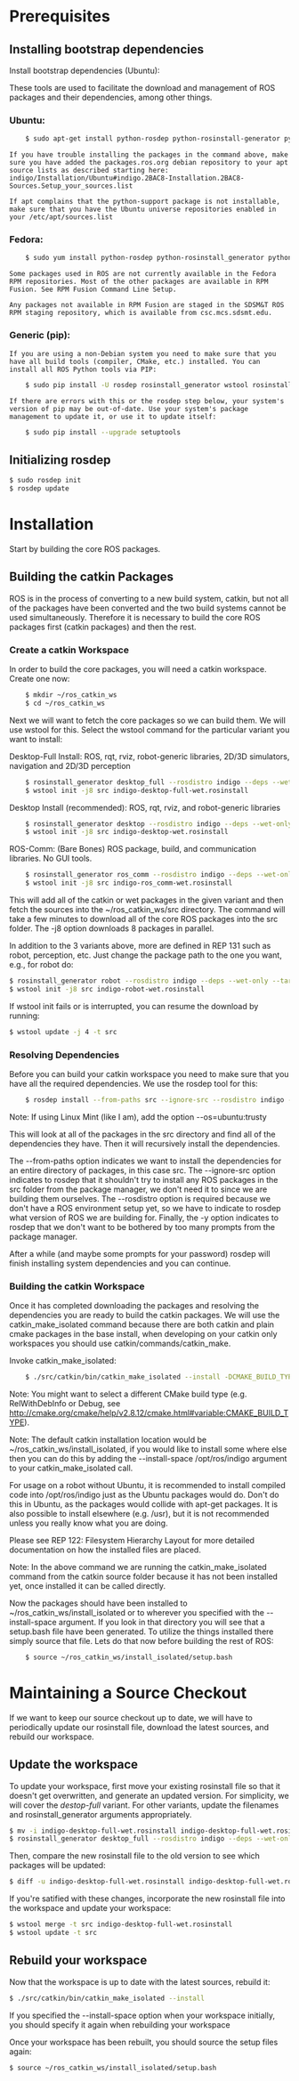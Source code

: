 # Prerequisites

## Installing bootstrap dependencies

Install bootstrap dependencies (Ubuntu):

These tools are used to facilitate the download and management of ROS packages and their dependencies, among other things.

### Ubuntu:

```bash
    $ sudo apt-get install python-rosdep python-rosinstall-generator python-wstool python-rosinstall build-essential
```
    If you have trouble installing the packages in the command above, make sure you have added the packages.ros.org debian repository to your apt source lists as described starting here: indigo/Installation/Ubuntu#indigo.2BAC8-Installation.2BAC8-Sources.Setup_your_sources.list

    If apt complains that the python-support package is not installable, make sure that you have the Ubuntu universe repositories enabled in your /etc/apt/sources.list

### Fedora:

```bash
    $ sudo yum install python-rosdep python-rosinstall_generator python-wstool python-rosinstall @buildsys-build
```

    Some packages used in ROS are not currently available in the Fedora RPM repositories. Most of the other packages are available in RPM Fusion. See RPM Fusion Command Line Setup.

    Any packages not available in RPM Fusion are staged in the SDSM&T ROS RPM staging repository, which is available from csc.mcs.sdsmt.edu.

### Generic (pip):

    If you are using a non-Debian system you need to make sure that you have all build tools (compiler, CMake, etc.) installed. You can install all ROS Python tools via PIP:

```bash
    $ sudo pip install -U rosdep rosinstall_generator wstool rosinstall
```

    If there are errors with this or the rosdep step below, your system's version of pip may be out-of-date. Use your system's package management to update it, or use it to update itself:

```bash
    $ sudo pip install --upgrade setuptools
```

## Initializing rosdep

```bash
$ sudo rosdep init
$ rosdep update
```

# Installation

Start by building the core ROS packages.

## Building the catkin Packages

ROS is in the process of converting to a new build system, catkin, but not all of the packages have been converted and the two build systems cannot be used simultaneously. Therefore it is necessary to build the core ROS packages first (catkin packages) and then the rest.

### Create a catkin Workspace

In order to build the core packages, you will need a catkin workspace. Create one now:

```bash
    $ mkdir ~/ros_catkin_ws
    $ cd ~/ros_catkin_ws
```

Next we will want to fetch the core packages so we can build them. We will use wstool for this. Select the wstool command for the particular variant you want to install:

Desktop-Full Install: ROS, rqt, rviz, robot-generic libraries, 2D/3D simulators, navigation and 2D/3D perception

```bash
    $ rosinstall_generator desktop_full --rosdistro indigo --deps --wet-only --tar > indigo-desktop-full-wet.rosinstall
    $ wstool init -j8 src indigo-desktop-full-wet.rosinstall
```

Desktop Install (recommended): ROS, rqt, rviz, and robot-generic libraries

```bash
    $ rosinstall_generator desktop --rosdistro indigo --deps --wet-only --tar > indigo-desktop-wet.rosinstall
    $ wstool init -j8 src indigo-desktop-wet.rosinstall
```

ROS-Comm: (Bare Bones) ROS package, build, and communication libraries. No GUI tools.

```bash
    $ rosinstall_generator ros_comm --rosdistro indigo --deps --wet-only --tar > indigo-ros_comm-wet.rosinstall
    $ wstool init -j8 src indigo-ros_comm-wet.rosinstall
```

This will add all of the catkin or wet packages in the given variant and then fetch the sources into the ~/ros_catkin_ws/src directory. The command will take a few minutes to download all of the core ROS packages into the src folder. The -j8 option downloads 8 packages in parallel.

In addition to the 3 variants above, more are defined in REP 131 such as robot, perception, etc. Just change the package path to the one you want, e.g., for robot do:

```bash
$ rosinstall_generator robot --rosdistro indigo --deps --wet-only --tar > indigo-robot-wet.rosinstall
$ wstool init -j8 src indigo-robot-wet.rosinstall
```

If wstool init fails or is interrupted, you can resume the download by running:

```bash
$ wstool update -j 4 -t src
```

### Resolving Dependencies

Before you can build your catkin workspace you need to make sure that you have all the required dependencies. We use the rosdep tool for this:

```bash
    $ rosdep install --from-paths src --ignore-src --rosdistro indigo -y
```

Note: If using Linux Mint (like I am), add the option --os=ubuntu:trusty

This will look at all of the packages in the src directory and find all of the dependencies they have. Then it will recursively install the dependencies.

The --from-paths option indicates we want to install the dependencies for an entire directory of packages, in this case src. The --ignore-src option indicates to rosdep that it shouldn't try to install any ROS packages in the src folder from the package manager, we don't need it to since we are building them ourselves. The --rosdistro option is required because we don't have a ROS environment setup yet, so we have to indicate to rosdep what version of ROS we are building for. Finally, the -y option indicates to rosdep that we don't want to be bothered by too many prompts from the package manager.

After a while (and maybe some prompts for your password) rosdep will finish installing system dependencies and you can continue.

### Building the catkin Workspace

Once it has completed downloading the packages and resolving the dependencies you are ready to build the catkin packages. We will use the catkin_make_isolated command because there are both catkin and plain cmake packages in the base install, when developing on your catkin only workspaces you should use catkin/commands/catkin_make.

Invoke catkin_make_isolated:

```bash
    $ ./src/catkin/bin/catkin_make_isolated --install -DCMAKE_BUILD_TYPE=Release
```

Note: You might want to select a different CMake build type (e.g. RelWithDebInfo or Debug, see http://cmake.org/cmake/help/v2.8.12/cmake.html#variable:CMAKE_BUILD_TYPE).

Note: The default catkin installation location would be ~/ros_catkin_ws/install_isolated, if you would like to install some where else then you can do this by adding the --install-space /opt/ros/indigo argument to your catkin_make_isolated call.

For usage on a robot without Ubuntu, it is recommended to install compiled code into /opt/ros/indigo just as the Ubuntu packages would do. Don't do this in Ubuntu, as the packages would collide with apt-get packages. It is also possible to install elsewhere (e.g. /usr), but it is not recommended unless you really know what you are doing.

Please see REP 122: Filesystem Hierarchy Layout for more detailed documentation on how the installed files are placed.

Note: In the above command we are running the catkin_make_isolated command from the catkin source folder because it has not been installed yet, once installed it can be called directly.

Now the packages should have been installed to ~/ros_catkin_ws/install_isolated or to wherever you specified with the --install-space argument. If you look in that directory you will see that a setup.bash file have been generated. To utilize the things installed there simply source that file. Lets do that now before building the rest of ROS:

```bash
    $ source ~/ros_catkin_ws/install_isolated/setup.bash
```

# Maintaining a Source Checkout

If we want to keep our source checkout up to date, we will have to periodically update our rosinstall file, download the latest sources, and rebuild our workspace.

## Update the workspace

To update your workspace, first move your existing rosinstall file so that it doesn't get overwritten, and generate an updated version. For simplicity, we will cover the *destop-full* variant. For other variants, update the filenames and rosinstall_generator arguments appropriately.

```bash
$ mv -i indigo-desktop-full-wet.rosinstall indigo-desktop-full-wet.rosinstall.old
$ rosinstall_generator desktop_full --rosdistro indigo --deps --wet-only --tar > indigo-desktop-full-wet.rosinstall
```

Then, compare the new rosinstall file to the old version to see which packages will be updated:

```bash
$ diff -u indigo-desktop-full-wet.rosinstall indigo-desktop-full-wet.rosinstall.old
```

If you're satified with these changes, incorporate the new rosinstall file into the workspace and update your workspace:

```bash
$ wstool merge -t src indigo-desktop-full-wet.rosinstall
$ wstool update -t src
```

## Rebuild your workspace

Now that the workspace is up to date with the latest sources, rebuild it:

```bash
$ ./src/catkin/bin/catkin_make_isolated --install
```

If you specified the --install-space option when your workspace initially, you should specify it again when rebuilding your workspace

Once your workspace has been rebuilt, you should source the setup files again:

```bash
$ source ~/ros_catkin_ws/install_isolated/setup.bash
```
